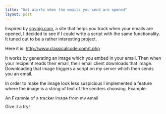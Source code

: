 ```yaml
---
title: "Get alerts when the emails you send are opened"
layout: post
---
```


Inspired by <a href="http://www.spypig.com/">spypig.com</a>, a site that helps you track when your emails are opened, I decided to see if I could write a script with the same functionality. It tuned out to be a rather interesting project.

Here it is: <a href="http://www.classicalcode.com/t.php">http://www.classicalcode.com/t.php</a>

It works by generating an image which you embed in your email. Then when your recipeint reads their email, their email client downloads that image. Downloading that image triggers a script on my server which then sends you an email.

In order to make the image look less suspicious I implemented a feature where the image is a string of text of the senders choosing. Example:

<a href="http://jordaneldredge.com/uploads/2008/06/t1.png"><img class="alignnone size-full wp-image-102" title="Tracker Image" src="http://jordaneldredge.com/uploads/2008/06/t1.png" alt="An Example of a tracker image from my email tracking project" width="324" height="13" /></a>

Give it a try!
